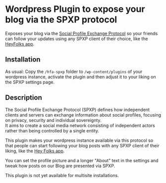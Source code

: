 # Wordpress Plugin to expose your blog via the SPXP protocol

Exposes your blog via the [Social Profile Exchange Protocol](https://github.com/spxp/spxp-specs) so your friends can
follow your updates using any SPXP client of their choice, like the [HeyFolks app](https://heyfolks.app).

## Installation
As usual: Copy the `/hfa-spxp` folder to `/wp-content/plugins` of your wordpress
instance, activate the plugin and then adjust it to your liking on the SPXP
settings page.

## Description
The Social Profile Exchange Protocol (SPXP) defines how independent clients and
servers can exchange information about social profiles, focusing on privacy,
security and individual sovereignty.  
It aims to create a social media network consisting of independent actors rather
than being controlled by a single entity.

This plugin makes your wordpress instance available via this protocol so that
people can start following your blog posts with any SPXP client of their liking,
like the [Hey Folks app](https://HeyFolks.app/).

You can set the profile picture and a longer "About" text in the settings and
tweak how posts on our Blog are presented via SPXP.

This plugin is not yet available for multisite installations.
